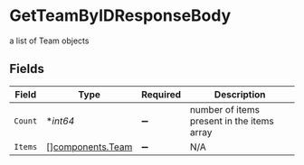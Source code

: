 # GetTeamByIDResponseBody

a list of Team objects


## Fields

| Field                                                | Type                                                 | Required                                             | Description                                          |
| ---------------------------------------------------- | ---------------------------------------------------- | ---------------------------------------------------- | ---------------------------------------------------- |
| `Count`                                              | **int64*                                             | :heavy_minus_sign:                                   | number of items present in the items array           |
| `Items`                                              | [][components.Team](../../models/components/team.md) | :heavy_minus_sign:                                   | N/A                                                  |